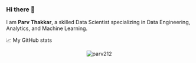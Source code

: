 ### Hi there 👋
I am **Parv Thakkar**, a skilled Data Scientist specializing in Data Engineering, Analytics, and Machine Learning.

<!--
**parv212/parv212** is a ✨ _special_ ✨ repository because its `README.md` (this file) appears on your GitHub profile.

Here are some ideas to get you started:

- 🔭 I’m currently working on ...
- 🌱 I’m currently learning ...
- 👯 I’m looking to collaborate on ...
- 🤔 I’m looking for help with ...
- 💬 Ask me about ...
- 📫 How to reach me: ...
- 😄 Pronouns: ...
- ⚡ Fun fact: ...
-->
<!-- section-intro -->

📈 My GitHub stats

<p align="center"> <img src="https://github-readme-stats.vercel.app/api?username=parv212&show_icons=true&theme=gotham" alt="parv212" />
